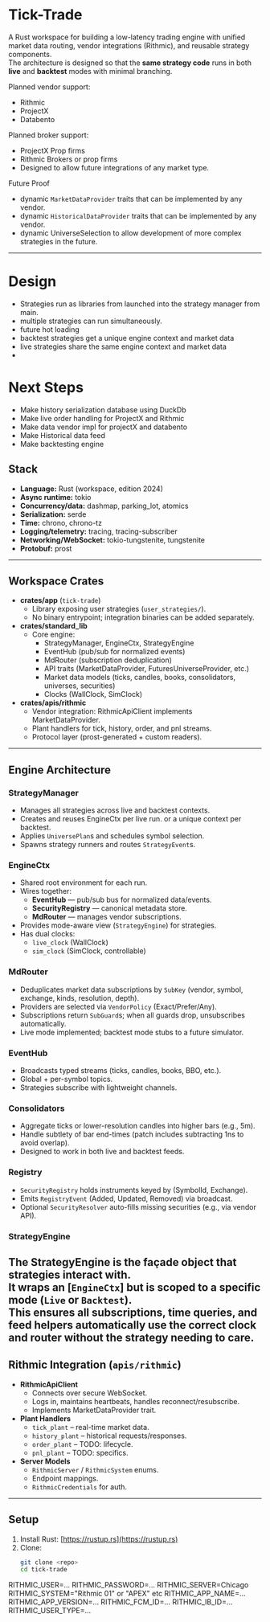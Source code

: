 # Tick-Trade

A Rust workspace for building a low-latency trading engine with unified market data routing, vendor integrations (Rithmic), and reusable strategy components.  
The architecture is designed so that the **same strategy code** runs in both **live** and **backtest** modes with minimal branching.

Planned vendor support:
- Rithmic
- ProjectX
- Databento

Planned broker support:
- ProjectX Prop firms
- Rithmic Brokers or prop firms
- Designed to allow future integrations of any market type.

Future Proof
- dynamic `MarketDataProvider` traits that can be implemented by any vendor.
- dynamic `HistoricalDataProvider` traits that can be implemented by any vendor.
- dynamic UniverseSelection to allow development of more complex strategies in the future.
---


# Design
- Strategies run as libraries from launched into the strategy manager from main.
- multiple strategies can run simultaneously.  
- future hot loading
- backtest strategies get a unique engine context and market data 
- live strategies share the same engine context and market data
- 

# Next Steps
- Make history serialization database using DuckDb
- Make live order handling for ProjectX and Rithmic
- Make data vendor impl for projectX and databento
- Make Historical data feed
- Make backtesting engine

## Stack
- **Language:** Rust (workspace, edition 2024)
- **Async runtime:** tokio
- **Concurrency/data:** dashmap, parking_lot, atomics
- **Serialization:** serde
- **Time:** chrono, chrono-tz
- **Logging/telemetry:** tracing, tracing-subscriber
- **Networking/WebSocket:** tokio-tungstenite, tungstenite
- **Protobuf:** prost

---

## Workspace Crates
- **crates/app** (`tick-trade`)
  - Library exposing user strategies (`user_strategies/`).
  - No binary entrypoint; integration binaries can be added separately.
- **crates/standard_lib**
  - Core engine:
    - StrategyManager, EngineCtx, StrategyEngine
    - EventHub (pub/sub for normalized events)
    - MdRouter (subscription deduplication)
    - API traits (MarketDataProvider, FuturesUniverseProvider, etc.)
    - Market data models (ticks, candles, books, consolidators, universes, securities)
    - Clocks (WallClock, SimClock)
- **crates/apis/rithmic**
  - Vendor integration: RithmicApiClient implements MarketDataProvider.
  - Plant handlers for tick, history, order, and pnl streams.
  - Protocol layer (prost-generated + custom readers).

---

## Engine Architecture

### StrategyManager
- Manages all strategies across live and backtest contexts.
- Creates and reuses EngineCtx per live run. or a unique context per backtest.
- Applies `UniversePlan`s and schedules symbol selection.
- Spawns strategy runners and routes `StrategyEvent`s.

### EngineCtx
- Shared root environment for each run.
- Wires together:
  - **EventHub** — pub/sub bus for normalized data/events.
  - **SecurityRegistry** — canonical metadata store.
  - **MdRouter** — manages vendor subscriptions.
- Provides mode-aware view (`StrategyEngine`) for strategies.
- Has dual clocks:
  - `live_clock` (WallClock)
  - `sim_clock` (SimClock, controllable)

### MdRouter
- Deduplicates market data subscriptions by `SubKey` (vendor, symbol, exchange, kinds, resolution, depth).
- Providers are selected via `VendorPolicy` (Exact/Prefer/Any).
- Subscriptions return `SubGuard`s; when all guards drop, unsubscribes automatically.
- Live mode implemented; backtest mode stubs to a future simulator.

### EventHub
- Broadcasts typed streams (ticks, candles, books, BBO, etc.).
- Global + per-symbol topics.
- Strategies subscribe with lightweight channels.

### Consolidators
- Aggregate ticks or lower-resolution candles into higher bars (e.g., 5m).
- Handle subtlety of bar end-times (patch includes subtracting 1ns to avoid overlap).
- Designed to work in both live and backtest feeds.

### Registry
- `SecurityRegistry` holds instruments keyed by (SymbolId, Exchange).
- Emits `RegistryEvent` (Added, Updated, Removed) via broadcast.
- Optional `SecurityResolver` auto-fills missing securities (e.g., via vendor API).

### StrategyEngine
The **StrategyEngine** is the façade object that strategies interact with.  
It wraps an [`EngineCtx`] but is **scoped to a specific mode** (`Live` or `Backtest`).  
This ensures all subscriptions, time queries, and feed helpers automatically use the correct clock and router without the strategy needing to care.
---

## Rithmic Integration (`apis/rithmic`)
- **RithmicApiClient**
  - Connects over secure WebSocket.
  - Logs in, maintains heartbeats, handles reconnect/resubscribe.
  - Implements MarketDataProvider trait.
- **Plant Handlers**
  - `tick_plant` – real-time market data.
  - `history_plant` – historical requests/responses.
  - `order_plant` – TODO: lifecycle.
  - `pnl_plant` – TODO: specifics.
- **Server Models**
  - `RithmicServer` / `RithmicSystem` enums.
  - Endpoint mappings.
  - `RithmicCredentials` for auth.

---

## Setup
1. Install Rust: [https://rustup.rs](https://rustup.rs)
2. Clone:
   ```bash
   git clone <repo>
   cd tick-trade


RITHMIC_USER=...
RITHMIC_PASSWORD=...
RITHMIC_SERVER=Chicago
RITHMIC_SYSTEM="Rithmic 01" or "APEX" etc
RITHMIC_APP_NAME=...
RITHMIC_APP_VERSION=...
RITHMIC_FCM_ID=... 
RITHMIC_IB_ID=...  
RITHMIC_USER_TYPE=...